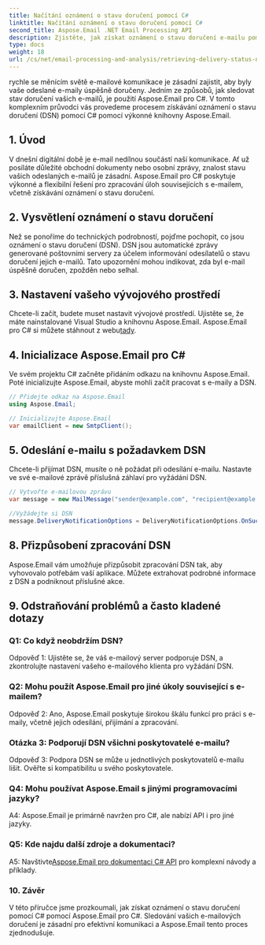 ```yaml
---
title: Načítání oznámení o stavu doručení pomocí C#
linktitle: Načítání oznámení o stavu doručení pomocí C#
second_title: Aspose.Email .NET Email Processing API
description: Zjistěte, jak získat oznámení o stavu doručení e-mailu pomocí C# a Aspose.Email pro .NET.
type: docs
weight: 18
url: /cs/net/email-processing-and-analysis/retrieving-delivery-status-notifications-with-csharp/
---
```


rychle se měnícím světě e-mailové komunikace je zásadní zajistit, aby byly vaše odeslané e-maily úspěšně doručeny. Jedním ze způsobů, jak sledovat stav doručení vašich e-mailů, je použití Aspose.Email pro C#. V tomto komplexním průvodci vás provedeme procesem získávání oznámení o stavu doručení (DSN) pomocí C# pomocí výkonné knihovny Aspose.Email.

## 1. Úvod

V dnešní digitální době je e-mail nedílnou součástí naší komunikace. Ať už posíláte důležité obchodní dokumenty nebo osobní zprávy, znalost stavu vašich odeslaných e-mailů je zásadní. Aspose.Email pro C# poskytuje výkonné a flexibilní řešení pro zpracování úloh souvisejících s e-mailem, včetně získávání oznámení o stavu doručení.

## 2. Vysvětlení oznámení o stavu doručení

Než se ponoříme do technických podrobností, pojďme pochopit, co jsou oznámení o stavu doručení (DSN). DSN jsou automatické zprávy generované poštovními servery za účelem informování odesílatelů o stavu doručení jejich e-mailů. Tato upozornění mohou indikovat, zda byl e-mail úspěšně doručen, zpožděn nebo selhal.

## 3. Nastavení vašeho vývojového prostředí

 Chcete-li začít, budete muset nastavit vývojové prostředí. Ujistěte se, že máte nainstalované Visual Studio a knihovnu Aspose.Email. Aspose.Email pro C# si můžete stáhnout z webu[tady](https://www.aspose.com/downloads/email/net).

## 4. Inicializace Aspose.Email pro C#

Ve svém projektu C# začněte přidáním odkazu na knihovnu Aspose.Email. Poté inicializujte Aspose.Email, abyste mohli začít pracovat s e-maily a DSN.

```csharp
// Přidejte odkaz na Aspose.Email
using Aspose.Email;

// Inicializujte Aspose.Email
var emailClient = new SmtpClient();
```

## 5. Odeslání e-mailu s požadavkem DSN

Chcete-li přijímat DSN, musíte o ně požádat při odesílání e-mailu. Nastavte ve své e-mailové zprávě příslušná záhlaví pro vyžádání DSN.

```csharp
// Vytvořte e-mailovou zprávu
var message = new MailMessage("sender@example.com", "recipient@example.com", "Subject", "Body");

//Vyžádejte si DSN
message.DeliveryNotificationOptions = DeliveryNotificationOptions.OnSuccess | DeliveryNotificationOptions.OnFailure;
```


## 8. Přizpůsobení zpracování DSN

Aspose.Email vám umožňuje přizpůsobit zpracování DSN tak, aby vyhovovalo potřebám vaší aplikace. Můžete extrahovat podrobné informace z DSN a podniknout příslušné akce.

## 9. Odstraňování problémů a často kladené dotazy

### Q1: Co když neobdržím DSN?
Odpověď 1: Ujistěte se, že váš e-mailový server podporuje DSN, a zkontrolujte nastavení vašeho e-mailového klienta pro vyžádání DSN.

### Q2: Mohu použít Aspose.Email pro jiné úkoly související s e-mailem?
Odpověď 2: Ano, Aspose.Email poskytuje širokou škálu funkcí pro práci s e-maily, včetně jejich odesílání, přijímání a zpracování.

### Otázka 3: Podporují DSN všichni poskytovatelé e-mailu?
Odpověď 3: Podpora DSN se může u jednotlivých poskytovatelů e-mailu lišit. Ověřte si kompatibilitu u svého poskytovatele.

### Q4: Mohu používat Aspose.Email s jinými programovacími jazyky?
A4: Aspose.Email je primárně navržen pro C#, ale nabízí API i pro jiné jazyky.

### Q5: Kde najdu další zdroje a dokumentaci?
 A5: Navštivte[Aspose.Email pro dokumentaci C# API](https://reference.aspose.com/email/net/) pro komplexní návody a příklady.

### 10. Závěr

V této příručce jsme prozkoumali, jak získat oznámení o stavu doručení pomocí C# pomocí Aspose.Email pro C#. Sledování vašich e-mailových doručení je zásadní pro efektivní komunikaci a Aspose.Email tento proces zjednodušuje.